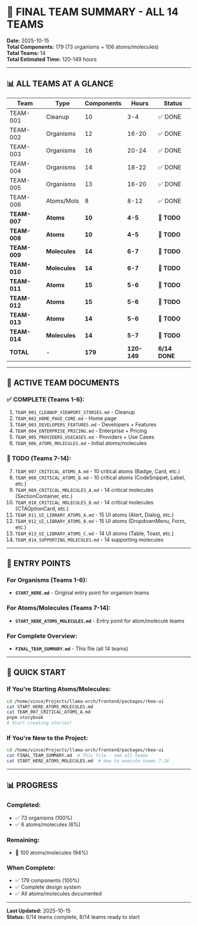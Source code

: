 # 🎯 FINAL TEAM SUMMARY - ALL 14 TEAMS

**Date:** 2025-10-15  
**Total Components:** 179 (73 organisms + 106 atoms/molecules)  
**Total Teams:** 14  
**Total Estimated Time:** 120-149 hours

---

## 📊 ALL TEAMS AT A GLANCE

| Team | Type | Components | Hours | Status |
|------|------|-----------|-------|--------|
| TEAM-001 | Cleanup | 10 | 3-4 | ✅ DONE |
| TEAM-002 | Organisms | 12 | 16-20 | ✅ DONE |
| TEAM-003 | Organisms | 16 | 20-24 | ✅ DONE |
| TEAM-004 | Organisms | 14 | 18-22 | ✅ DONE |
| TEAM-005 | Organisms | 13 | 16-20 | ✅ DONE |
| TEAM-006 | Atoms/Mols | 8 | 8-12 | ✅ DONE |
| **TEAM-007** | **Atoms** | **10** | **4-5** | **🔴 TODO** |
| **TEAM-008** | **Atoms** | **10** | **4-5** | **🔴 TODO** |
| **TEAM-009** | **Molecules** | **14** | **6-7** | **🔴 TODO** |
| **TEAM-010** | **Molecules** | **14** | **6-7** | **🔴 TODO** |
| **TEAM-011** | **Atoms** | **15** | **5-6** | **🔴 TODO** |
| **TEAM-012** | **Atoms** | **15** | **5-6** | **🔴 TODO** |
| **TEAM-013** | **Atoms** | **14** | **5-6** | **🔴 TODO** |
| **TEAM-014** | **Molecules** | **14** | **5-7** | **🔴 TODO** |
| **TOTAL** | - | **179** | **120-149** | **6/14 DONE** |

---

## 📁 ACTIVE TEAM DOCUMENTS

### ✅ COMPLETE (Teams 1-6):
1. `TEAM_001_CLEANUP_VIEWPORT_STORIES.md` - Cleanup
2. `TEAM_002_HOME_PAGE_CORE.md` - Home page
3. `TEAM_003_DEVELOPERS_FEATURES.md` - Developers + Features
4. `TEAM_004_ENTERPRISE_PRICING.md` - Enterprise + Pricing
5. `TEAM_005_PROVIDERS_USECASES.md` - Providers + Use Cases
6. `TEAM_006_ATOMS_MOLECULES.md` - Initial atoms/molecules

### 🔴 TODO (Teams 7-14):
7. `TEAM_007_CRITICAL_ATOMS_A.md` - 10 critical atoms (Badge, Card, etc.)
8. `TEAM_008_CRITICAL_ATOMS_B.md` - 10 critical atoms (CodeSnippet, Label, etc.)
9. `TEAM_009_CRITICAL_MOLECULES_A.md` - 14 critical molecules (SectionContainer, etc.)
10. `TEAM_010_CRITICAL_MOLECULES_B.md` - 14 critical molecules (CTAOptionCard, etc.)
11. `TEAM_011_UI_LIBRARY_ATOMS_A.md` - 15 UI atoms (Alert, Dialog, etc.)
12. `TEAM_012_UI_LIBRARY_ATOMS_B.md` - 15 UI atoms (DropdownMenu, Form, etc.)
13. `TEAM_013_UI_LIBRARY_ATOMS_C.md` - 14 UI atoms (Table, Toast, etc.)
14. `TEAM_014_SUPPORTING_MOLECULES.md` - 14 supporting molecules

---

## 🚀 ENTRY POINTS

### For Organisms (Teams 1-6):
- **`START_HERE.md`** - Original entry point for organism teams

### For Atoms/Molecules (Teams 7-14):
- **`START_HERE_ATOMS_MOLECULES.md`** - Entry point for atom/molecule teams

### For Complete Overview:
- **`FINAL_TEAM_SUMMARY.md`** - This file (all 14 teams)

---

## 🎯 QUICK START

### If You're Starting Atoms/Molecules:
```bash
cd /home/vince/Projects/llama-orch/frontend/packages/rbee-ui
cat START_HERE_ATOMS_MOLECULES.md
cat TEAM_007_CRITICAL_ATOMS_A.md
pnpm storybook
# Start creating stories!
```

### If You're New to the Project:
```bash
cd /home/vince/Projects/llama-orch/frontend/packages/rbee-ui
cat FINAL_TEAM_SUMMARY.md  # This file - see all teams
cat START_HERE_ATOMS_MOLECULES.md  # How to execute teams 7-14
```

---

## 📊 PROGRESS

### Completed:
- ✅ 73 organisms (100%)
- ✅ 6 atoms/molecules (6%)

### Remaining:
- 🔴 100 atoms/molecules (94%)

### When Complete:
- ✅ 179 components (100%)
- ✅ Complete design system
- ✅ All atoms/molecules documented

---

**Last Updated:** 2025-10-15  
**Status:** 6/14 teams complete, 8/14 teams ready to start
